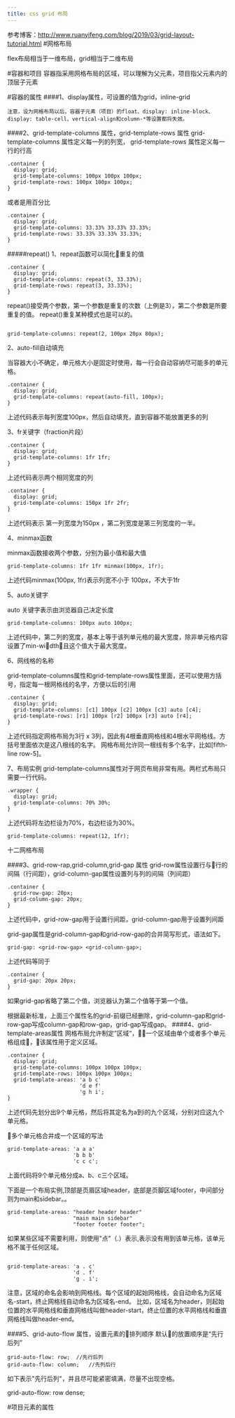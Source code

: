 ```yaml
---
title: css grid 布局
---
```

参考博客：http://www.ruanyifeng.com/blog/2019/03/grid-layout-tutorial.html
#网格布局

flex布局相当于一维布局，grid相当于二维布局

#容器和项目
    容器指采用网格布局的区域，可以理解为父元素，项目指父元素内的顶层子元素

#容器的属性
####1、display属性，可设置的值为grid，inline-grid

    注意，设为网格布局以后，容器子元素（项目）的float、display: inline-block、display: table-cell、vertical-align和column-*等设置都将失效。
####2、grid-template-columns 属性，grid-template-rows 属性
    grid-template-columns 属性定义每一列的列宽，
    grid-template-rows 属性定义每一行的行高
```
.container {
  display: grid;
  grid-template-columns: 100px 100px 100px;
  grid-template-rows: 100px 100px 100px;
}
```
或者是用百分比
```
.container {
  display: grid;
  grid-template-columns: 33.33% 33.33% 33.33%;
  grid-template-rows: 33.33% 33.33% 33.33%;
}
```
#####repeat()
1、repeat函数可以简化重复的值
```
.container {
  display: grid;
  grid-template-columns: repeat(3, 33.33%);
  grid-template-rows: repeat(3, 33.33%);
}
```
repeat()接受两个参数，第一个参数是重复的次数（上例是3），第二个参数是所要重复的值。
repeat()重复某种模式也是可以的。

```

grid-template-columns: repeat(2, 100px 20px 80px);
```
2、auto-fill自动填充

当容器大小不确定，单元格大小是固定时使用，每一行会自动容纳尽可能多的单元格。

```
.container {
  display: grid;
  grid-template-columns: repeat(auto-fill, 100px);
}

```
上述代码表示每列宽度100px，然后自动填充，直到容器不能放置更多的列

3、fr关键字（fraction片段）
```
.container {
  display: grid;
  grid-template-columns: 1fr 1fr;
}
```
上述代码表示两个相同宽度的列

```
.container {
  display: grid;
  grid-template-columns: 150px 1fr 2fr;
}
```

上述代码表示 第一列宽度为150px ，第二列宽度是第三列宽度的一半。

4、minmax函数

minmax函数接收两个参数，分别为最小值和最大值

```
grid-template-columns: 1fr 1fr minmax(100px, 1fr);
```
上述代码minmax(100px, 1fr)表示列宽不小于 100px，不大于1fr

5、auto关键字

auto 关键字表示由浏览器自己决定长度
```
grid-template-columns: 100px auto 100px;
```
上述代码中，第二列的宽度，基本上等于该列单元格的最大宽度，除非单元格内容设置了min-width，且这个值大于最大宽度。

6、网线格的名称

grid-template-columns属性和grid-template-rows属性里面，还可以使用方括号，指定每一根网格线的名字，方便以后的引用
```
.container {
  display: grid;
  grid-template-columns: [c1] 100px [c2] 100px [c3] auto [c4];
  grid-template-rows: [r1] 100px [r2] 100px [r3] auto [r4];
}
```
上述代码指定网格布局为3行 x 3列，因此有4根垂直网格线和4根水平网格线。方括号里面依次是这八根线的名字。
网格布局允许同一根线有多个名字，比如[fifth-line row-5]。

7、布局实例
grid-template-columns属性对于网页布局非常有用。两栏式布局只需要一行代码。

```
.wrapper {
  display: grid;
  grid-template-columns: 70% 30%;
}
```
上述代码将左边栏设为70%，右边栏设为30%。
```
grid-template-columns: repeat(12, 1fr);
```
十二网格布局

####3、grid-row-rap,grid-column,grid-gap 属性
grid-row属性设置行与行的间隔（行间距），grid-column-gap属性设置列与列的间隔（列间距）
```
.container {
  grid-row-gap: 20px;
  grid-column-gap: 20px;
}
```
上述代码中，grid-row-gap用于设置行间距，grid-column-gap用于设置列间距

grid-gap属性是grid-column-gap和grid-row-gap的合并简写形式，语法如下。
```
grid-gap: <grid-row-gap> <grid-column-gap>;
```
上述代码等同于
```
.container {
  grid-gap: 20px 20px;
}
```
如果grid-gap省略了第二个值，浏览器认为第二个值等于第一个值。

根据最新标准，上面三个属性名的grid-前缀已经删除，grid-column-gap和grid-row-gap写成column-gap和row-gap，grid-gap写成gap。
####4、grid-template-areas属性
网格布局允许制定”区域“，一个区域由单个或者多个单元格组成，该属性用于定义区域。
```
.container {
  display: grid;
  grid-template-columns: 100px 100px 100px;
  grid-template-rows: 100px 100px 100px;
  grid-template-areas: 'a b c'
                       'd e f'
                       'g h i';
}
```
上述代码先划分出9个单元格，然后将其定名为a到i的九个区域，分别对应这九个单元格。

多个单元格合并成一个区域的写法
```
grid-template-areas: 'a a a'
                     'b b b'
                     'c c c';
```
上面代码将9个单元格分成a、b、c三个区域。

下面是一个布局实例,顶部是页眉区域header，底部是页脚区域footer，中间部分则为main和sidebar。。
```
grid-template-areas: "header header header"
                     "main main sidebar"
                     "footer footer footer";
```

如果某些区域不需要利用，则使用"点"（.）表示,表示没有用到该单元格，该单元格不属于任何区域。
```

grid-template-areas: 'a . c'
                     'd . f'
                     'g . i';

```
注意，区域的命名会影响到网格线。每个区域的起始网格线，会自动命名为区域名-start，终止网格线自动命名为区域名-end。
比如，区域名为header，则起始位置的水平网格线和垂直网格线叫做header-start，终止位置的水平网格线和垂直网格线叫做header-end。

####5、grid-auto-flow 属性，设置元素的排列顺序
默认的放置顺序是“先行后列”

```
grid-auto-flow: row;  //先行后列
grid-auto-flow: column;   //先列后行
```
如下表示"先行后列"，并且尽可能紧密填满，尽量不出现空格。

grid-auto-flow: row dense;


#项目元素的属性


